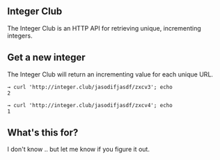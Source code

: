 Integer Club
------------

The Integer Club is an HTTP API for retrieving unique, incrementing integers.

## Get a new integer

The Integer Club will return an incrementing value for each unique URL.

    → curl 'http://integer.club/jasodifjasdf/zxcv3'; echo
    2

    → curl 'http://integer.club/jasodifjasdf/zxcv4'; echo
    1

## What's this for?

I don't know .. but let me know if you figure it out.
